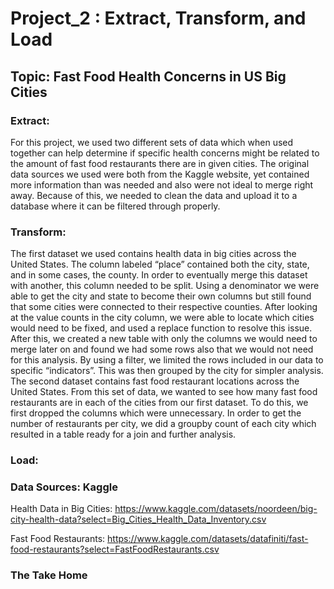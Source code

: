 # Project_2 : Extract, Transform, and Load 
## Topic: Fast Food Health Concerns in US Big Cities

### Extract:

For this project, we used two different sets of data which when used together can help determine if specific health concerns might be related to the amount of fast food restaurants there are in given cities. The original data sources we used were both from the Kaggle website, yet contained more information than was needed and also were not ideal to merge right away. Because of this, we needed to clean the data and upload it to a database where it can be filtered through properly. 

### Transform:

The first dataset we used contains health data in big cities across the United States. The column labeled “place” contained both the city, state, and in some cases, the county. In order to eventually merge this dataset with another, this column needed to be split. Using a denominator we were able to get the city and state to become their own columns but still found that some cities were connected to their respective counties. After looking at the value counts in the city column, we were able to locate which cities would need to be fixed, and used a replace function to resolve this issue. After this, we created a new table with only the columns we would need to merge later on and found we had some rows also that we would not need for this analysis. By using a filter, we limited the rows included in our data to specific “indicators”. This was then grouped by the city for simpler analysis. 
The second dataset contains fast food restaurant locations across the United States. From this set of data, we wanted to see how many fast food restaurants are in each of the cities from our first dataset. To do this, we first dropped the columns which were unnecessary. In order to get the number of restaurants per city, we did a groupby count of each city which resulted in a table ready for a join and further analysis. 

### Load:


### Data Sources: Kaggle

Health Data in Big Cities:
https://www.kaggle.com/datasets/noordeen/big-city-health-data?select=Big_Cities_Health_Data_Inventory.csv 

Fast Food Restaurants:
https://www.kaggle.com/datasets/datafiniti/fast-food-restaurants?select=FastFoodRestaurants.csv

### The Take Home

